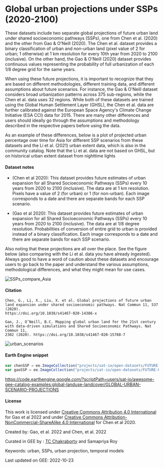 # Global urban projections under SSPs (2020-2100)

These datasets include two separate global projections of future urban land under shared socioeconomic pathways (SSPs), one from Chen et al. (2020) and the other from Gao & O'Neill (2020). The Chen et al. dataset provides a binary classification of urban and non-urban land (pixel value of 2 for urban; 1 otherwise) at 1 km resolution for every 10th year from 2020 to 2100 (inclusive). On the other hand, the Gao & O'Neill (2020) dataset provides continuous values representing the probability of full urbanization of each 1/8 degree grid for the same years.

When using these future projections, it is important to recognize that they are based on different methodologies, different training data, and different assumptions about future scenarios. For instance, the Gao & O'Neill dataset considers broad urbanization patterns across 375 sub-regions, while the Chen et al. data uses 32 regions. While both of these datasets are trained using the Global Human Settlement Layer (GHSL), the Chen et al. data are further calibrated against the European Space Agency's Climate Change Initiative (ESA CCI) data for 2015.  There are many other differences and users should ideally go through the assumptions and methodology described in the respective papers before using the data.

As an example of these differences, below is a plot of projected urban percentage over time for Asia for different SSP scenarios from these datasets and the Li et al. (2021) urban extent data, which is also in the community catalog. Note that the Li et al. data are not based on GHSL, but on historical urban extent dataset from nighttime lights

#### Dataset notes

* (Chen et al 2020): This dataset provides future estimates of urban expansion for all Shared Socioeconomic Pathways (SSPs) every 10 years from 2020 to 2100 (inclusive). The data are at 1 km resolution. Pixels have a value of 2 (for urban) or 1 (for non-urban). Each image corresponds to a date and there are separate bands for each SSP scenario.

* (Gao et al 2020): This dataset provides future estimates of urban expansion for all Shared Socioeconomic Pathways (SSPs) every 10 years from 2020 to 2100 (inclusive). The data are at 1/8 degree resolution. Probabilities of conversion of entire grid to urban is provided instead of a binary classification. Each image corresponds to a date and there are separate bands for each SSP scenario.

Also noting that these projections are all over the place. See the figure below (also comparing with the Li et al. data you have already ingested). Always good to have a word of caution about these datasets and encourage users to go back to the paper and understand the various assumptions, methodological differences, and what they might mean for use cases.

![SSPs_compare_Asia](https://user-images.githubusercontent.com/30564889/197263701-a357d3f3-736c-4e5d-9fad-732a856dc4f1.png)

#### Citation

```
Chen, G., Li, X., Liu, X. et al. Global projections of future urban land expansion under shared socioeconomic pathways. Nat Commun 11, 537 (2020).
https://doi.org/10.1038/s41467-020-14386-x
```

```
Gao, J., O’Neill, B.C. Mapping global urban land for the 21st century with data-driven simulations and Shared Socioeconomic Pathways. Nat Commun 11,
2302 (2020). https://doi.org/10.1038/s41467-020-15788-7
```

![urban_scenarios](https://user-images.githubusercontent.com/6677629/197396105-9d87e4be-fb9b-4a31-8ff8-c0c4bb77c6bb.gif)


#### Earth Engine snippet

```js
var chenSSP = ee.ImageCollection("projects/sat-io/open-datasets/FUTURE-URBAN-LAND/CHEN_2020_2100");
var gaoSSP = ee.ImageCollection("projects/sat-io/open-datasets/FUTURE-URBAN-LAND/GAO_2020_2100");
```

https://code.earthengine.google.com/?scriptPath=users/sat-io/awesome-gee-catalog-examples:global-landuse-landcover/GLOBAL-URBAN-SCENARIO-PROJECTIONS

#### License

This work is licensed under [Creative Commons Attribution 4.0 International](https://creativecommons.org/licenses/by/4.0/legalcode) for Gao et al 2022 and under [Creative Commons Attribution-NonCommercial-ShareAlike 4.0 International](https://creativecommons.org/licenses/by-nc-sa/4.0/) for Chen et al 2020.

Created by: Gao, et al. 2022 and Chen, et al. 2022

Curated in GEE by : [TC Chakraborty](mailto:tc.chakraborty25@gmail.com) and Samapriya Roy

Keywords: urban, SSPs, urban projection, temporal models

Last updated on GEE: 2022-10-23

